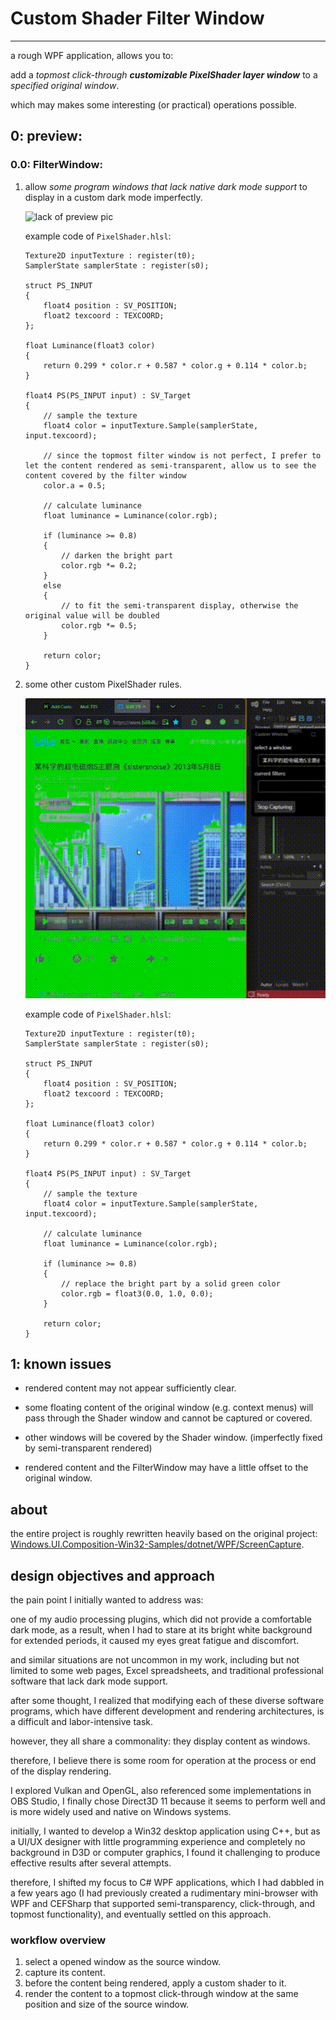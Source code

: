 # Custom Shader Filter Window

----

a rough WPF application, allows you to:

add a *topmost click-through **customizable PixelShader layer window*** to a *specified original window*.

which may makes some interesting (or practical) operations possible.

## 0: preview:

### 0.0: FilterWindow:

1. allow *some program windows that lack native dark mode support* to display in a custom dark mode imperfectly.

    ![lack of preview pic]()

    example code of `PixelShader.hlsl`:

    ```hlsl
    Texture2D inputTexture : register(t0);
    SamplerState samplerState : register(s0);

    struct PS_INPUT
    {
        float4 position : SV_POSITION;
        float2 texcoord : TEXCOORD;
    };

    float Luminance(float3 color)
    {
        return 0.299 * color.r + 0.587 * color.g + 0.114 * color.b;
    }

    float4 PS(PS_INPUT input) : SV_Target
    {
        // sample the texture
        float4 color = inputTexture.Sample(samplerState, input.texcoord);

        // since the topmost filter window is not perfect, I prefer to let the content rendered as semi-transparent, allow us to see the content covered by the filter window
        color.a = 0.5;

        // calculate luminance
        float luminance = Luminance(color.rgb);

        if (luminance >= 0.8)
        {
            // darken the bright part
            color.rgb *= 0.2;
        }
        else
        {
            // to fit the semi-transparent display, otherwise the original value will be doubled
            color.rgb *= 0.5;
        }

        return color;
    }
    ```

2. some other custom PixelShader rules.

    ![a gif animation shows the custom shader make a browser's video turns the bright part green](./media/shader_green.gif)

    example code of `PixelShader.hlsl`:

    ```hlsl
    Texture2D inputTexture : register(t0);
    SamplerState samplerState : register(s0);

    struct PS_INPUT
    {
        float4 position : SV_POSITION;
        float2 texcoord : TEXCOORD;
    };

    float Luminance(float3 color)
    {
        return 0.299 * color.r + 0.587 * color.g + 0.114 * color.b;
    }

    float4 PS(PS_INPUT input) : SV_Target
    {
        // sample the texture
        float4 color = inputTexture.Sample(samplerState, input.texcoord);

        // calculate luminance
        float luminance = Luminance(color.rgb);

        if (luminance >= 0.8)
        {
            // replace the bright part by a solid green color
            color.rgb = float3(0.0, 1.0, 0.0);
        }

        return color;
    }
    ```

## 1: known issues

- rendered content may not appear sufficiently clear.

- some floating content of the original window (e.g. context menus) will pass through the Shader window and cannot be captured or covered.

- other windows will be covered by the Shader window. (imperfectly fixed by semi-transparent rendered)

- rendered content and the FilterWindow may have a little offset to the original window.

## about

the entire project is roughly rewritten heavily based on the original project: [Windows.UI.Composition-Win32-Samples/dotnet/WPF/ScreenCapture](https://github.com/microsoft/Windows.UI.Composition-Win32-Samples/tree/master/dotnet/WPF/ScreenCapture).

## design objectives and approach

the pain point I initially wanted to address was: 

one of my audio processing plugins, which did not provide a comfortable dark mode, as a result, when I had to stare at its bright white background for extended periods, it caused my eyes great fatigue and discomfort.

and similar situations are not uncommon in my work, including but not limited to some web pages, Excel spreadsheets, and traditional professional software that lack dark mode support. 

after some thought, I realized that modifying each of these diverse software programs, which have different development and rendering architectures, is a difficult and labor-intensive task. 

however, they all share a commonality: they display content as windows. 

therefore, I believe there is some room for operation at the process or end of the display rendering.

I explored Vulkan and OpenGL, also referenced some implementations in OBS Studio, I finally chose Direct3D 11 because it seems to perform well and is more widely used and native on Windows systems. 

initially, I wanted to develop a Win32 desktop application using C++, but as a UI/UX designer with little programming experience and completely no background in D3D or computer graphics, I found it challenging to produce effective results after several attempts. 

therefore, I shifted my focus to C# WPF applications, which I had dabbled in a few years ago (I had previously created a rudimentary mini-browser with WPF and CEFSharp that supported semi-transparency, click-through, and topmost functionality), and eventually settled on this approach.

### workflow overview

1. select a opened window as the source window.
2. capture its content.
3. before the content being rendered, apply a custom shader to it.
4. render the content to a topmost click-through window at the same position and size of the source window.